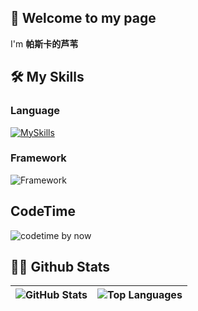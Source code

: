 <!--
**xiaoxianzi-99/xiaoxianzi-99** is a ✨ _special_ ✨ repository because its `README.md` (this file) appears on your GitHub profile.

Here are some ideas to get you started:

- 🔭 I’m currently working on ...
- 🌱 I’m currently learning ...
- 👯 I’m looking to collaborate on ...
- 🤔 I’m looking for help with ...
- 💬 Ask me about ...
- 📫 How to reach me: ...
- 😄 Pronouns: ...
- ⚡ Fun fact: ...
-->
## 👋 Welcome to my page

I'm **帕斯卡的芦苇**

## 🛠 My Skills

### Language

[![MySkills](https://skillicons.dev/icons?i=java,vue,c)](https://skillicons.dev)

### Framework

![Framework](https://skillicons.dev/icons?i=vue,spring,element)
## CodeTime
![codetime by now](https://wakatime.com/share/@7dffdbb3-648d-4978-a288-a311ae829fbc/d189a07c-5e23-49b8-ae96-eb683d274acd.png)


## 👨‍💻 Github Stats
| ![GitHub Stats](https://readme-stats-eight-snowy.vercel.app/api?username=xiaoxianzi-99&show_icons=true&theme=transparent&hide_border=true&hide_title=true&include_all_commits=true) | ![Top Languages](https://readme-stats-eight-snowy.vercel.app/api/top-langs?username=xiaoxianzi-99&layout=compact&theme=transparent&langs_count=8&hide_border=true&hide_title=true&hide=cmake,ruby,shell,html,batchfile) |
|---|---|

